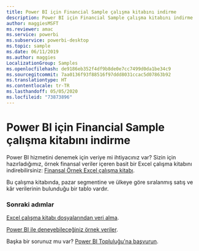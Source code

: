 ```yaml
---
title: Power BI için Financial Sample çalışma kitabını indirme
description: Power BI için Financial Sample çalışma kitabını indirme
author: maggiesMSFT
ms.reviewer: amac
ms.service: powerbi
ms.subservice: powerbi-desktop
ms.topic: sample
ms.date: 06/11/2019
ms.author: maggies
LocalizationGroup: Samples
ms.openlocfilehash: de9186eb352f4df9b8de0e7cc7499d0da1be34c9
ms.sourcegitcommit: 7aa0136f93f88516f97ddd8031ccac5d07863b92
ms.translationtype: HT
ms.contentlocale: tr-TR
ms.lasthandoff: 05/05/2020
ms.locfileid: "73873896"
---
```

# <a name="download-the-financial-sample-workbook-for-power-bi"></a>Power BI için Financial Sample çalışma kitabını indirme
Power BI hizmetini denemek için veriye mi ihtiyacınız var? Sizin için hazırladığımız, örnek finansal veriler içeren basit bir Excel çalışma kitabını indirebilirsiniz: [Finansal Örnek Excel çalışma kitabı](https://go.microsoft.com/fwlink/?LinkID=521962).

Bu çalışma kitabında, pazar segmentine ve ülkeye göre sıralanmış satış ve kâr verilerinin bulunduğu bir tablo vardır.

### <a name="next-steps"></a>Sonraki adımlar
[Excel çalışma kitabı dosyalarından veri alma](service-excel-workbook-files.md).

[Power BI ile deneyebileceğiniz örnek veriler](sample-datasets.md).

Başka bir sorunuz mu var? [Power BI Topluluğu'na başvurun](https://community.powerbi.com/).

